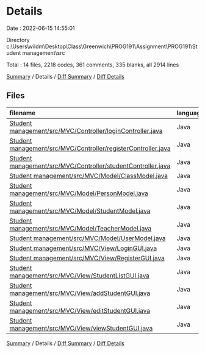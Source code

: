 # Details

Date : 2022-06-15 14:55:01

Directory c:\\Users\\wildm\\Desktop\\Class\\Greenwich\\PROG191\\Assignment\\PROG191\\Student management\\src

Total : 14 files,  2218 codes, 361 comments, 335 blanks, all 2914 lines

[Summary](results.md) / Details / [Diff Summary](diff.md) / [Diff Details](diff-details.md)

## Files
| filename | language | code | comment | blank | total |
| :--- | :--- | ---: | ---: | ---: | ---: |
| [Student management/src/MVC/Controller/loginController.java](/Student%20management/src/MVC/Controller/loginController.java) | Java | 62 | 10 | 14 | 86 |
| [Student management/src/MVC/Controller/registerController.java](/Student%20management/src/MVC/Controller/registerController.java) | Java | 67 | 13 | 8 | 88 |
| [Student management/src/MVC/Controller/studentController.java](/Student%20management/src/MVC/Controller/studentController.java) | Java | 266 | 48 | 34 | 348 |
| [Student management/src/MVC/Model/ClassModel.java](/Student%20management/src/MVC/Model/ClassModel.java) | Java | 49 | 1 | 15 | 65 |
| [Student management/src/MVC/Model/PersonModel.java](/Student%20management/src/MVC/Model/PersonModel.java) | Java | 55 | 0 | 17 | 72 |
| [Student management/src/MVC/Model/StudentModel.java](/Student%20management/src/MVC/Model/StudentModel.java) | Java | 89 | 7 | 20 | 116 |
| [Student management/src/MVC/Model/TeacherModel.java](/Student%20management/src/MVC/Model/TeacherModel.java) | Java | 32 | 1 | 8 | 41 |
| [Student management/src/MVC/Model/UserModel.java](/Student%20management/src/MVC/Model/UserModel.java) | Java | 39 | 1 | 10 | 50 |
| [Student management/src/MVC/View/LoginGUI.java](/Student%20management/src/MVC/View/LoginGUI.java) | Java | 135 | 37 | 20 | 192 |
| [Student management/src/MVC/View/RegisterGUI.java](/Student%20management/src/MVC/View/RegisterGUI.java) | Java | 142 | 39 | 21 | 202 |
| [Student management/src/MVC/View/StudentListGUI.java](/Student%20management/src/MVC/View/StudentListGUI.java) | Java | 363 | 69 | 53 | 485 |
| [Student management/src/MVC/View/addStudentGUI.java](/Student%20management/src/MVC/View/addStudentGUI.java) | Java | 296 | 40 | 36 | 372 |
| [Student management/src/MVC/View/editStudentGUI.java](/Student%20management/src/MVC/View/editStudentGUI.java) | Java | 318 | 48 | 42 | 408 |
| [Student management/src/MVC/View/viewStudentGUI.java](/Student%20management/src/MVC/View/viewStudentGUI.java) | Java | 305 | 47 | 37 | 389 |

[Summary](results.md) / Details / [Diff Summary](diff.md) / [Diff Details](diff-details.md)